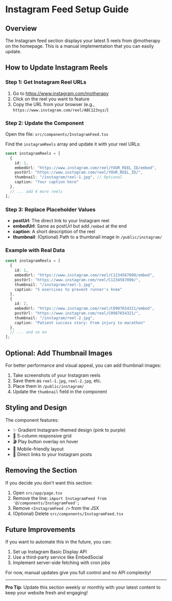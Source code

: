# Instagram Feed Setup Guide

## Overview
The Instagram feed section displays your latest 5 reels from @motherapy on the homepage. This is a manual implementation that you can easily update.

## How to Update Instagram Reels

### Step 1: Get Instagram Reel URLs
1. Go to https://www.instagram.com/motherapy
2. Click on the reel you want to feature
3. Copy the URL from your browser (e.g., `https://www.instagram.com/reel/ABC123xyz/`)

### Step 2: Update the Component
Open the file: `src/components/InstagramFeed.tsx`

Find the `instagramReels` array and update it with your reel URLs:

```typescript
const instagramReels = [
  {
    id: 1,
    embedUrl: "https://www.instagram.com/reel/YOUR_REEL_ID/embed",
    postUrl: "https://www.instagram.com/reel/YOUR_REEL_ID/",
    thumbnail: "/instagram/reel-1.jpg", // Optional
    caption: "Your caption here"
  },
  // ... add 4 more reels
];
```

### Step 3: Replace Placeholder Values
- **postUrl**: The direct link to your Instagram reel
- **embedUrl**: Same as postUrl but add `/embed` at the end
- **caption**: A short description of the reel
- **thumbnail**: (Optional) Path to a thumbnail image in `/public/instagram/`

### Example with Real Data
```typescript
const instagramReels = [
  {
    id: 1,
    embedUrl: "https://www.instagram.com/reel/C1234567890/embed",
    postUrl: "https://www.instagram.com/reel/C1234567890/",
    thumbnail: "/instagram/reel-1.jpg",
    caption: "5 exercises to prevent runner's knee"
  },
  {
    id: 2,
    embedUrl: "https://www.instagram.com/reel/C0987654321/embed",
    postUrl: "https://www.instagram.com/reel/C0987654321/",
    thumbnail: "/instagram/reel-2.jpg",
    caption: "Patient success story: From injury to marathon"
  },
  // ... and so on
];
```

## Optional: Add Thumbnail Images

For better performance and visual appeal, you can add thumbnail images:

1. Take screenshots of your Instagram reels
2. Save them as `reel-1.jpg`, `reel-2.jpg`, etc.
3. Place them in `/public/instagram/`
4. Update the `thumbnail` field in the component

## Styling and Design

The component features:
- ✨ Gradient Instagram-themed design (pink to purple)
- 🎨 5-column responsive grid
- 🎬 Play button overlay on hover
- 📱 Mobile-friendly layout
- 🔗 Direct links to your Instagram posts

## Removing the Section

If you decide you don't want this section:

1. Open `src/app/page.tsx`
2. Remove the line: `import InstagramFeed from '@/components/InstagramFeed';`
3. Remove `<InstagramFeed />` from the JSX
4. (Optional) Delete `src/components/InstagramFeed.tsx`

## Future Improvements

If you want to automate this in the future, you can:
1. Set up Instagram Basic Display API
2. Use a third-party service like EmbedSocial
3. Implement server-side fetching with cron jobs

For now, manual updates give you full control and no API complexity!

---

**Pro Tip**: Update this section weekly or monthly with your latest content to keep your website fresh and engaging!

